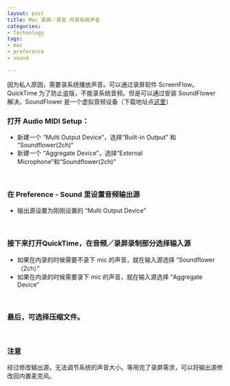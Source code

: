```yaml
---
layout: post
title: Mac 录屏／录音 内录系统声音
categories: 
- Technology
tags:
- mac
- preference
- sound

---
```


因为私人原因，需要录系统播放声音。可以通过录屏软件 ScreenFlow。QuickTime 为了防止盗版，不能录系统音频。但是可以通过安装 SoundFlower 解决。SoundFlower 是一个虚拟音频设备（下载地址点[这里][1]）

 <!--more-->

### 打开 Audio MIDI Setup：

- 新建一个 “Multi Output Device”，选择“Built-in Output” 和 “Soundflower(2ch)“
- 新建一个 “Aggregate Device”，选择“External Microphone”和“Soundflower(2ch)”

<br  />

### **在 Preference - Sound 里设置音频输出源**

- 输出源设置为刚刚设置的 “Multi Output Device”

<br  />

### 接下来打开QuickTime，在音频／录屏录制部分选择输入源

 - 如果在内录的时候需要不录下 mic 的声音，就在输入源选择 “Soundflower（2ch）”
- 如果在内录的时候需要录下 mic 的声音，就在输入源选择 “Aggregate Device”


<br  />

### 最后，可选择压缩文件。

<br  />

### 注意

经过修改输出源，无法调节系统的声音大小。等用完了录屏需求，可以将输出源修改回内置麦克风。





[1]:	https://github.com/mattingalls/Soundflower/releases/tag/2.0b2